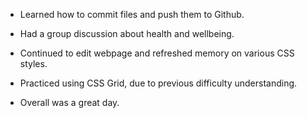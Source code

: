 - Learned how to commit files and push them to Github.

- Had a group discussion about health and wellbeing.

- Continued to edit webpage and refreshed memory on various CSS styles. 

- Practiced using CSS Grid, due to previous difficulty understanding.

- Overall was a great day.

